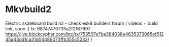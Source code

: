 # Mkvbuild2

Electric skateboard build n2 - check esk8 builders forum  ( videos + build link, soon :) tx: 68747470733a2f2f67697 - https://live.blockcypher.com/btc/tx/753507e7ba384038e4635373065ef51245a43dd1ca31d04489073ffb355c5233/ )
